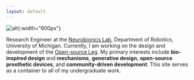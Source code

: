 ```yaml
---
layout: default
---
```

![alt](assets/img/GE.gif){:width="600px"}

Research Engineer at the [Neurobionics Lab](https://neurobionics.robotics.umich.edu), Department of Robotics, University of Michigan. Currently, I am working on the design and development of the [Open-source Leg](https://opensourceleg.com). My primary interests include **bio-inspired design** and **mechanisms**, **generative design**, **open-source prosthetic devices**, and **community-driven development**. This site serves as a container to all of my undergraduate work.
